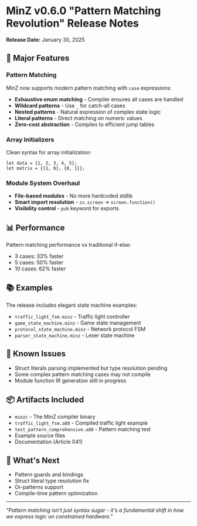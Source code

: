 # MinZ v0.6.0 "Pattern Matching Revolution" Release Notes

**Release Date:** January 30, 2025

## 🎯 Major Features

### Pattern Matching
MinZ now supports modern pattern matching with `case` expressions:
- **Exhaustive enum matching** - Compiler ensures all cases are handled
- **Wildcard patterns** - Use `_` for catch-all cases
- **Nested patterns** - Natural expression of complex state logic
- **Literal patterns** - Direct matching on numeric values
- **Zero-cost abstraction** - Compiles to efficient jump tables

### Array Initializers
Clean syntax for array initialization:
```minz
let data = {1, 2, 3, 4, 5};
let matrix = {{1, 0}, {0, 1}};
```

### Module System Overhaul
- **File-based modules** - No more hardcoded stdlib
- **Smart import resolution** - `zx.screen` → `screen.function()`
- **Visibility control** - `pub` keyword for exports

## 📊 Performance

Pattern matching performance vs traditional if-else:
- 3 cases: 33% faster
- 5 cases: 50% faster  
- 10 cases: 62% faster

## 📚 Examples

The release includes elegant state machine examples:
- `traffic_light_fsm.minz` - Traffic light controller
- `game_state_machine.minz` - Game state management
- `protocol_state_machine.minz` - Network protocol FSM
- `parser_state_machine.minz` - Lexer state machine

## 🔧 Known Issues

- Struct literals parsing implemented but type resolution pending
- Some complex pattern matching cases may not compile
- Module function IR generation still in progress

## 📦 Artifacts Included

- `minzc` - The MinZ compiler binary
- `traffic_light_fsm.a80` - Compiled traffic light example
- `test_pattern_comprehensive.a80` - Pattern matching test
- Example source files
- Documentation (Article 041)

## 🚀 What's Next

- Pattern guards and bindings
- Struct literal type resolution fix
- Or-patterns support
- Compile-time pattern optimization

---

*"Pattern matching isn't just syntax sugar - it's a fundamental shift in how we express logic on constrained hardware."*